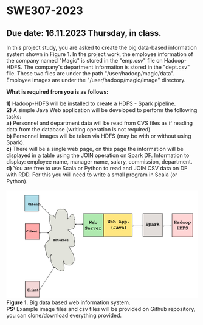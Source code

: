 # SWE307-2023
## Due date: 16.11.2023 Thursday, in class.

In this project study, you are asked to create the big data-based information system shown in Figure 1. In the project work, the employee information of the company named "Magic" is stored in the "emp.csv" file on Hadoop-HDFS. The company's department information is stored in the "dept.csv" file. These two files are under the path "/user/hadoop/magic/data". Employee images are under the "/user/hadoop/magic/image" directory. 

**What is required from you is as follows:**

**1)** Hadoop-HDFS will be installed to create a HDFS - Spark pipeline.
<br>
**2)** A simple Java Web application will be developed to perform the following tasks:<br>
	**a)** Personnel and department data will be read from CVS files as if reading data 	from the database (writing operation is not required)<br>
	**b)** Personnel images will be taken via HDFS (may be with or without using Spark).<br>
	**c)** There will be a single web page, on this page the information will be displayed in a table using the JOIN operation on Spark DF. Information to display: employee 	name, manager name, salary, commission, department.<br>
	**d)** You are free to use Scala or Python to read and JOIN CSV data on DF with RDD. 	For this you will need to write a small program in Scala (or Python).<br>
<br>
![Project architecture.](SWE307-pro1.png)
<br>
**Figure 1.** Big data based web information system.
<br>
**PS:** Example image files and csv files will be provided on Github repository, you can clone/download everything provided. 
